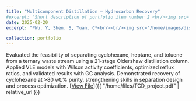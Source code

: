 ```yaml
---
title: "Multicomponent Distillation – Hydrocarbon Recovery"
#excerpt: "Short description of portfolio item number 2 <br/><img src='/images/500x300.png'>"
date: 2025-02-20
excerpt: "*Wu. Y, Shen. S, Yuan. C*<br/><br/><img src='/home/images/distillation.png' style='width:280px; height:auto;'><br/><br/>Evaluated the feasibility of separating cyclohexane, heptane, and toluene from a ternary waste stream using a 21-stage Oldershaw distillation column. Applied VLE models with Wilson activity coefficients, optimized reflux ratios, and validated results with GC analysis. Demonstrated recovery of cyclohexane at >80 wt.% purity, strengthening skills in separation design and process optimization."

collection: portfolio
---
```


Evaluated the feasibility of separating cyclohexane, heptane, and toluene from a ternary waste stream using a 21-stage Oldershaw distillation column. Applied VLE models with Wilson activity coefficients, optimized reflux ratios, and validated results with GC analysis. Demonstrated recovery of cyclohexane at >80 wt.% purity, strengthening skills in separation design and process optimization.
[<u>View File</u>]({{ "/home/files/TCD_project.pdf" | relative_url }})